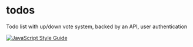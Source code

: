 # todos
Todo list with up/down vote system, backed by an API, user authentication

[![JavaScript Style Guide](https://img.shields.io/badge/code_style-standard-brightgreen.svg)](https://standardjs.com)
